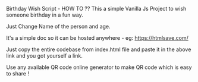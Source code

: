 Birthday Wish Script - HOW TO ??
This a simple Vanilla Js Project to wish someone birthday in a fun way.

Just Change Name of the person and age.

It's a simple doc so it can be hosted anywhere - eg: https://htmlsave.com/

Just copy the entire codebase from index.html file and paste it in the above link and you got yourself a link.

Use any available QR code online generator to make QR code which is easy to share !
